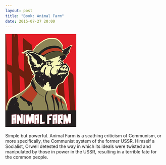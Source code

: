 ```yaml
---
layout: post
title: "Book: Animal Farm"
date: 2015-07-27 20:00
---
```


![Cover](./images/animal-farm.jpg)

Simple but powerful. Animal Farm is a scathing criticism of Communism, or more specifically, the Communist system of the former USSR. Himself a Socialist, Orwell detested the way in which its ideals were twisted and manipulated by those in power in the USSR, resulting in a terrible fate for the common people.
